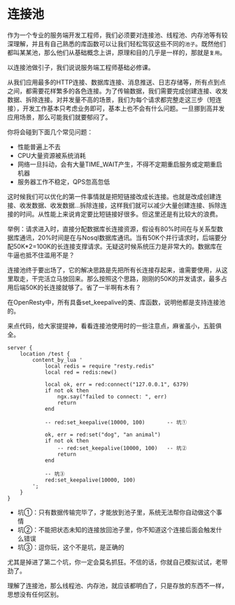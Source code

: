 # 连接池

作为一个专业的服务端开发工程师，我们必须要对连接池、线程池、内存池等有较深理解，并且有自己熟悉的库函数可以让我们轻松驾驭这些不同的`池子`。既然他们都叫某某池，那么他们从基础概念上讲，原理和目的几乎是一样的，那就是`复用`。

以连接池做引子，我们说说服务端工程师基础必修课。

从我们应用最多的HTTP连接、数据库连接、消息推送、日志存储等，所有点到点之间，都需要花样繁多的各色连接。为了传输数据，我们需要完成创建连接、收发数据、拆除连接。对并发量不高的场景，我们为每个请求都完整走这三步（短连接），开发工作基本只考虑业务即可，基本上也不会有什么问题。一旦挪到高并发应用场景，那么可能我们就要郁闷了。

你将会碰到下面几个常见问题：

* 性能普遍上不去
* CPU大量资源被系统消耗
* 网络一旦抖动，会有大量TIME_WAIT产生，不得不定期重启服务或定期重启机器
* 服务器工作不稳定，QPS忽高忽低

这时候我们可以优化的第一件事情就是把短链接改成长连接。也就是改成创建连接、收发数据、收发数据...拆除连接，这样我们就可以减少大量创建连接、拆除连接的时间。从性能上来说肯定要比短链接好很多。但这里还是有比较大的浪费。

举例：请求进入时，直接分配数据库长连接资源，假设有80%时间在与关系型数据库通讯，20%时间是在与Nosql数据库通讯。当有50K个并行请求时，后端要分配50K*2=100K的长连接支撑请求。无疑这时候系统压力是非常大的。数据库在牛逼也抵不住滥用不是？

连接池终于要出场了，它的解决思路是先把所有长连接存起来，谁需要使用，从这里取走，干完活立马放回来。那么按照这个思路，刚刚的50K的并发请求，最多占用后端50K的长连接就够了。省了一半啊有木有？

在OpenResty中，所有具备set_keepalive的类、库函数，说明他都是支持连接池的。

来点代码，给大家提提神，看看连接池使用时的一些注意点，麻雀虽小，五脏俱全。

```
server {
    location /test {
        content_by_lua '
            local redis = require "resty.redis"
            local red = redis:new()

            local ok, err = red:connect("127.0.0.1", 6379)
            if not ok then
                ngx.say("failed to connect: ", err)
                return
            end

            -- red:set_keepalive(10000, 100)       -- 坑①

            ok, err = red:set("dog", "an animal")
            if not ok then
                -- red:set_keepalive(10000, 100)   -- 坑②
                return
            end

            -- 坑③
            red:set_keepalive(10000, 100)
        ';
    }
}
```

* 坑①：只有数据传输完毕了，才能放到池子里，系统无法帮你自动做这个事情
* 坑②：不能把状态未知的连接放回池子里，你不知道这个连接后面会触发什么错误
* 坑③：逗你玩，这个不是坑，是正确的

尤其是掉进了第二个坑，你一定会莫名抓狂。不信的话，你就自己模拟试试，老带劲了。

理解了连接池，那么线程池、内存池，就应该都明白了，只是存放的东西不一样，思想没有任何区别。
